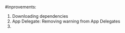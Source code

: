 #inprovements:
1. Downloading dependencies
2. App Delegate:
  Removing warning from App Delegates
3. 
